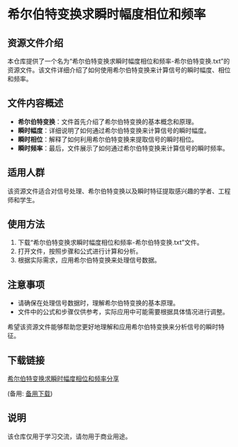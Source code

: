 # 希尔伯特变换求瞬时幅度相位和频率

## 资源文件介绍

本仓库提供了一个名为“希尔伯特变换求瞬时幅度相位和频率-希尔伯特变换.txt”的资源文件。该文件详细介绍了如何使用希尔伯特变换来计算信号的瞬时幅度、相位和频率。

## 文件内容概述

- **希尔伯特变换**：文件首先介绍了希尔伯特变换的基本概念和原理。
- **瞬时幅度**：详细说明了如何通过希尔伯特变换来计算信号的瞬时幅度。
- **瞬时相位**：解释了如何利用希尔伯特变换来提取信号的瞬时相位。
- **瞬时频率**：最后，文件展示了如何通过希尔伯特变换来计算信号的瞬时频率。

## 适用人群

该资源文件适合对信号处理、希尔伯特变换以及瞬时特征提取感兴趣的学者、工程师和学生。

## 使用方法

1. 下载“希尔伯特变换求瞬时幅度相位和频率-希尔伯特变换.txt”文件。
2. 打开文件，按照步骤和公式进行计算和分析。
3. 根据实际需求，应用希尔伯特变换来处理信号数据。

## 注意事项

- 请确保在处理信号数据时，理解希尔伯特变换的基本原理。
- 文件中的公式和步骤仅供参考，实际应用中可能需要根据具体情况进行调整。

希望该资源文件能够帮助您更好地理解和应用希尔伯特变换来分析信号的瞬时特征。

## 下载链接
[希尔伯特变换求瞬时幅度相位和频率分享](https://pan.quark.cn/s/e8191e84db99) 

(备用: [备用下载](https://pan.baidu.com/s/1YGH0SoFzm1ASPdSwG73_2w?pwd=1234))

## 说明

该仓库仅用于学习交流，请勿用于商业用途。
